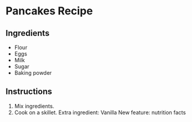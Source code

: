 # Pancakes Recipe

## Ingredients
- Flour
- Eggs
- Milk
- Sugar
- Baking powder

## Instructions
1. Mix ingredients.
2. Cook on a skillet.
Extra ingredient: Vanilla
New feature: nutrition facts
